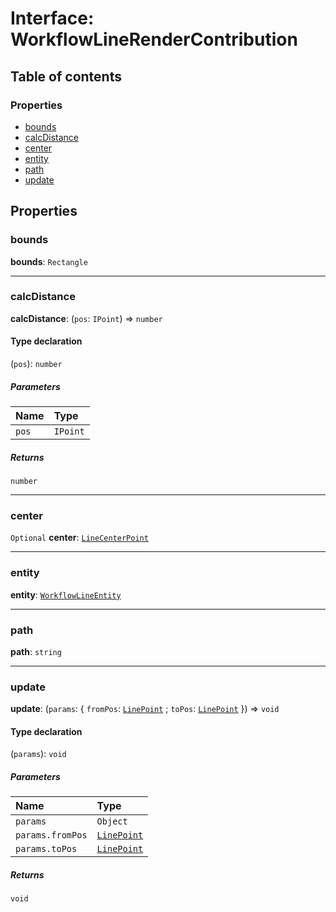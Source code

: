 # Interface: WorkflowLineRenderContribution

## Table of contents

### Properties

* [bounds](/auto-docs/free-layout-core/interfaces/WorkflowLineRenderContribution.md#bounds)
* [calcDistance](/auto-docs/free-layout-core/interfaces/WorkflowLineRenderContribution.md#calcdistance)
* [center](/auto-docs/free-layout-core/interfaces/WorkflowLineRenderContribution.md#center)
* [entity](/auto-docs/free-layout-core/interfaces/WorkflowLineRenderContribution.md#entity)
* [path](/auto-docs/free-layout-core/interfaces/WorkflowLineRenderContribution.md#path)
* [update](/auto-docs/free-layout-core/interfaces/WorkflowLineRenderContribution.md#update)

## Properties

### bounds

**bounds**: `Rectangle`

***

### calcDistance

**calcDistance**: (`pos`: `IPoint`) => `number`

#### Type declaration

(`pos`): `number`

##### Parameters

| Name | Type |
| :------ | :------ |
| `pos` | `IPoint` |

##### Returns

`number`

***

### center

`Optional` **center**: [`LineCenterPoint`](/auto-docs/free-layout-core/interfaces/LineCenterPoint.md)

***

### entity

**entity**: [`WorkflowLineEntity`](/auto-docs/free-layout-core/classes/WorkflowLineEntity.md)

***

### path

**path**: `string`

***

### update

**update**: (`params`: { `fromPos`: [`LinePoint`](/auto-docs/free-layout-core/interfaces/LinePoint.md) ; `toPos`: [`LinePoint`](/auto-docs/free-layout-core/interfaces/LinePoint.md)  }) => `void`

#### Type declaration

(`params`): `void`

##### Parameters

| Name | Type |
| :------ | :------ |
| `params` | `Object` |
| `params.fromPos` | [`LinePoint`](/auto-docs/free-layout-core/interfaces/LinePoint.md) |
| `params.toPos` | [`LinePoint`](/auto-docs/free-layout-core/interfaces/LinePoint.md) |

##### Returns

`void`
